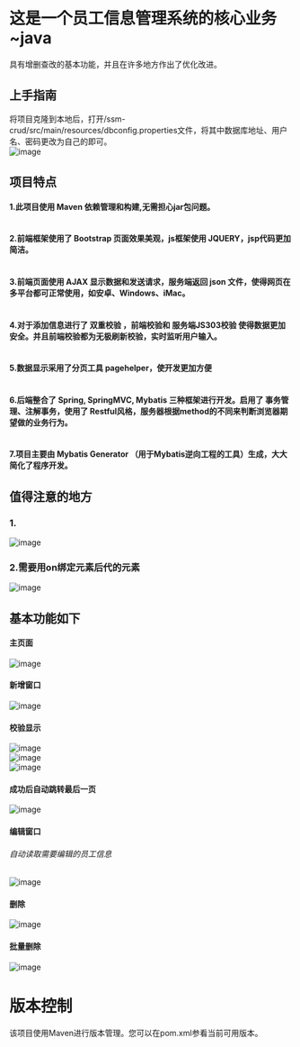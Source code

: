 # 这是一个员工信息管理系统的核心业务~java

具有增删查改的基本功能，并且在许多地方作出了优化改进。<br>
## 上手指南
将项目克隆到本地后，打开/ssm-crud/src/main/resources/dbconfig.properties文件，将其中数据库地址、用户名、密码更改为自己的即可。<br>
![image](https://user-images.githubusercontent.com/91240419/159115663-f173a1a0-3e8c-4577-8481-501b6968c0de.png)

## 项目特点
#### 1.此项目使用 **Maven** 依赖管理和构建,无需担心jar包问题。<br><br>
#### 2.前端框架使用了 **Bootstrap** 页面效果美观，js框架使用 **JQUERY**，jsp代码更加简洁。<br><br>
#### 3.前端页面使用 **AJAX** 显示数据和发送请求，服务端返回 **json** 文件，使得网页在多平台都可正常使用，如安卓、Windows、iMac。<br><br>
#### 4.对于添加信息进行了 **双重校验** ，前端校验和 **服务端JS303校验** 使得数据更加安全。并且前端校验都为无极刷新校验，实时监听用户输入。<br><br>
#### 5.数据显示采用了分页工具 **pagehelper**，使开发更加方便<br><br>
#### 6.后端整合了 **Spring, SpringMVC, Mybatis** 三种框架进行开发。启用了 **事务管理**、注解事务，使用了 **Restful风格**，服务器根据method的不同来判断浏览器期望做的业务行为。<br><br>
#### 7.项目主要由 **Mybatis Generator** （用于**Mybatis逆向工程**的工具）生成，大大简化了程序开发。

## 值得注意的地方
### 1.
![image](https://user-images.githubusercontent.com/91240419/159116613-a1def38a-c054-436e-b0d1-aef281c137c5.png)
### 2.需要用on绑定元素后代的元素
![image](https://user-images.githubusercontent.com/91240419/159116677-beed05f8-a0bf-47f9-b49d-af5a627b7946.png)



## 基本功能如下
#### 主页面
![image](https://user-images.githubusercontent.com/91240419/159114882-34c52495-f99e-45b6-bca3-f798aea1ff5b.png)<br>
#### 新增窗口
![image](https://user-images.githubusercontent.com/91240419/159116151-e2c49dbf-7dad-4df4-a33a-97b0443de37c.png)<br>
#### 校验显示
![image](https://user-images.githubusercontent.com/91240419/159116213-7920f5ca-98f4-4eaf-a0ea-833d2ba3a254.png)<br>
![image](https://user-images.githubusercontent.com/91240419/159116240-55d259ed-126c-42c1-968d-03b45825cb6a.png)<br>
![image](https://user-images.githubusercontent.com/91240419/159116246-f4f2a2d7-7be1-402d-8f1b-93cbdc23e911.png)<br>
#### 成功后自动跳转最后一页
![image](https://user-images.githubusercontent.com/91240419/159116280-19db8015-3d66-4709-b01e-edc2e6cf7ade.png)<br>
#### 编辑窗口
###### 自动读取需要编辑的员工信息
![image](https://user-images.githubusercontent.com/91240419/159116315-985342de-09c2-4e9f-a755-64e12e3ff094.png)<br>
#### 删除
![image](https://user-images.githubusercontent.com/91240419/159116343-7ec88b63-5c04-4d15-b27f-4fe4a74ffd49.png)
#### 批量删除
![image](https://user-images.githubusercontent.com/91240419/159116359-1ced9247-33fd-45b4-bf03-0d0e831b13cf.png)
# 版本控制
该项目使用Maven进行版本管理。您可以在pom.xml参看当前可用版本。




